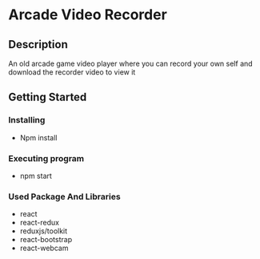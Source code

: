 # Arcade Video Recorder


## Description

An old arcade game video player where you can record your own self and download the recorder video to view it  

## Getting Started

### Installing

* Npm install

### Executing program

* npm start 

### Used Package And Libraries
* react 
* react-redux
* reduxjs/toolkit
* react-bootstrap
* react-webcam



